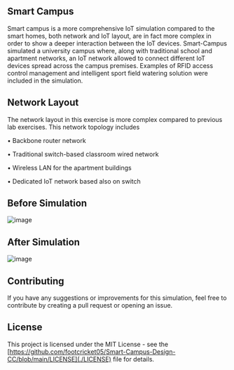 ## Smart Campus
Smart campus is a more comprehensive IoT simulation compared to the smart homes, both network and IoT layout, are in fact more complex in order to show a deeper interaction between the IoT devices. Smart-Campus simulated a university campus where, along with traditional school and apartment networks, an IoT network allowed to connect different IoT devices spread across the campus premises. Examples of RFID access control management and intelligent sport field watering solution were included in the simulation. 
 

## Network Layout
The network layout in this exercise is more complex compared to previous lab exercises. This network topology includes 

•	Backbone router network

•	Traditional switch-based classroom wired network

•	Wireless LAN for the apartment buildings

•	Dedicated IoT network based also on switch


## Before Simulation
![image](https://user-images.githubusercontent.com/93007427/224146088-bf8ec790-ede3-446e-a2d5-7c05f7b6c96a.png)


## After Simulation
![image](https://user-images.githubusercontent.com/93007427/224146128-2bc4b131-751a-448b-b144-86911ed9f8b2.png)


## Contributing
If you have any suggestions or improvements for this simulation, feel free to contribute by creating a pull request or opening an issue.

## License
This project is licensed under the MIT License - see the [https://github.com/footcricket05/Smart-Campus-Design-CC/blob/main/LICENSE](./LICENSE) file for details.
